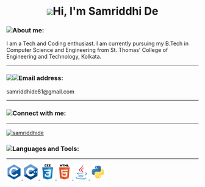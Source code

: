 <h1 align="center"><img src="https://media.giphy.com/media/0T23bQ5zu0lt4TnLI3/giphy.gif" width="56px">Hi, I'm Samriddhi De</h1>
<h3 align="left"><img src="https://media.giphy.com/media/QXPqYpSyBIMjBTtBbl/giphy.gif" width="52px">About me:</h3>
<p>I am a Tech and Coding enthusiast. 
I am currently pursuing my B.Tech in Computer Science and Engineering from St. Thomas' College of Engineering and Technology, Kolkata.</p>
<hr>
<h3 align="left"><img src="<h3 align="left"><img src="https://media.giphy.com/media/k7Yv2QsOGYTsI0CIDt/giphy.gif" width="52px">Email address:</h3>
<p>samriddhide81@gmail.com</p>
<hr>
<h3 align="left"><img src="https://media.giphy.com/media/KcnlGHBpnKnjZIuCMv/giphy.gif" width="52px">Connect with me:</h3>
<hr>
<p align="left">
<a href="https://linkedin.com/in/samriddhide" target="blank"><img align="center" src="https://raw.githubusercontent.com/rahuldkjain/github-profile-readme-generator/master/src/images/icons/Social/linked-in-alt.svg" alt="samriddhide" height="30" width="40" /></a>
</p>

<h3 align="left"><img src="https://media.giphy.com/media/QssGEmpkyEOhBCb7e1/giphy.gif" width=52px">Languages and Tools:</h3>
<hr>
<p align="left"> <a href="https://www.cprogramming.com/" target="_blank" rel="noreferrer"> <img src="https://raw.githubusercontent.com/devicons/devicon/master/icons/c/c-original.svg" alt="c" width="40" height="40"/> </a> <a href="https://www.w3schools.com/cpp/" target="_blank" rel="noreferrer"> <img src="https://raw.githubusercontent.com/devicons/devicon/master/icons/cplusplus/cplusplus-original.svg" alt="cplusplus" width="40" height="40"/> </a> <a href="https://www.w3schools.com/css/" target="_blank" rel="noreferrer"> <img src="https://raw.githubusercontent.com/devicons/devicon/master/icons/css3/css3-original-wordmark.svg" alt="css3" width="40" height="40"/> </a> <a href="https://www.w3.org/html/" target="_blank" rel="noreferrer"> <img src="https://raw.githubusercontent.com/devicons/devicon/master/icons/html5/html5-original-wordmark.svg" alt="html5" width="40" height="40"/> </a> <a href="https://www.java.com" target="_blank" rel="noreferrer"> <img src="https://raw.githubusercontent.com/devicons/devicon/master/icons/java/java-original.svg" alt="java" width="40" height="40"/> </a> <a href="https://www.python.org" target="_blank" rel="noreferrer"> <img src="https://raw.githubusercontent.com/devicons/devicon/master/icons/python/python-original.svg" alt="python" width="40" height="40"/> </a> </p>
